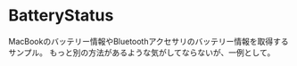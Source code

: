 BatteryStatus
=============

MacBookのバッテリー情報やBluetoothアクセサリのバッテリー情報を取得するサンプル。
もっと別の方法があるような気がしてならないが、一例として。
